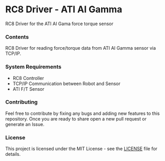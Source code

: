 # RC8 Driver - ATI AI Gamma
RC8 Driver for the ATI AI Gama force torque sensor

### Contents

RC8 Driver for reading force/torque data from ATI AI Gamma sensor via TCP/IP. 

### System Requirements

- RC8 Controller
- TCP/IP Communication between Robot and Sensor
- ATI F/T Sensor

### Contributing 

Feel free to contribute by fixing any bugs and adding new features to this repository. 
Once you are ready to share open a new pull request or generate an Issue. 

### License 

This project is licensed under the MIT License - see the [LICENSE](LICENSE) file for details.
